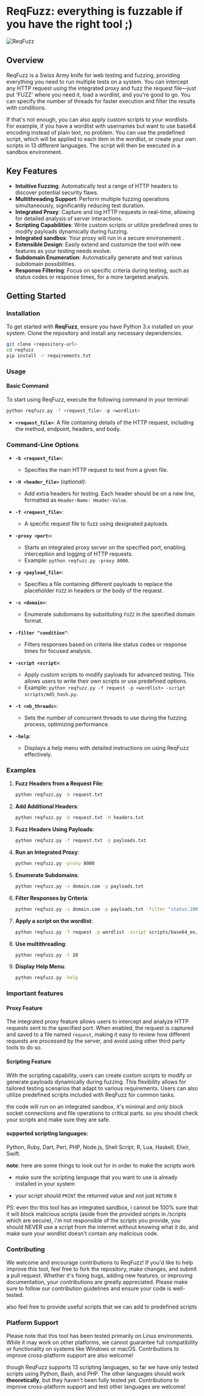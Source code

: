 # ReqFuzz: everything is fuzzable if you have the right tool ;)

![ReqFuzz](images/reqfuzz.png)

## Overview

ReqFuzz is a Swiss Army knife for web testing and fuzzing, providing everything you need to run multiple tests on a system. You can intercept any HTTP request using the integrated proxy and fuzz the request file—just put 'FUZZ' where you need it, load a wordlist, and you're good to go. You can specify the number of threads for faster execution and filter the results with conditions.

If that's not enough, you can also apply custom scripts to your wordlists. For example, if you have a wordlist with usernames but want to use base64 encoding instead of plain text, no problem. You can use the predefined script, which will be applied to each item in the wordlist, or create your own scripts in 13 different languages. The script will then be executed in a sandbox environment.



## Key Features

- **Intuitive Fuzzing**: Automatically test a range of HTTP headers to discover potential security flaws.
- **Multithreading Support**: Perform multiple fuzzing operations simultaneously, significantly reducing test duration.
- **Integrated Proxy**: Capture and log HTTP requests in real-time, allowing for detailed analysis of server interactions.
- **Scripting Capabilities**: Write custom scripts or utilize predefined ones to modify payloads dynamically during fuzzing.
- **Integrated sandbox**: Your proxy will run in a secure environement .
- **Extensible Design**: Easily extend and customize the tool with new features as your testing needs evolve.
- **Subdomain Enumeration**: Automatically generate and test various subdomain possibilities.
- **Response Filtering**: Focus on specific criteria during testing, such as status codes or response times, for a more targeted analysis.

## Getting Started

### Installation

To get started with **ReqFuzz**, ensure you have Python 3.x installed on your system. Clone the repository and install any necessary dependencies.

```bash
git clone <repository-url>
cd reqfuzz
pip install -r requirements.txt
```

### Usage

#### Basic Command

To start using ReqFuzz, execute the following command in your terminal:

```bash
python reqfuzz.py -f <request_file> -p <wordlist>
```

- **`<request_file>`**: A file containing details of the HTTP request, including the method, endpoint, headers, and body. 

### Command-Line Options

- **`-b <request_file>`**: 
  - Specifies the main HTTP request to test from a given file.
  
- **`-H <header_file>`** *(optional)*: 
  - Add extra headers for testing. Each header should be on a new line, formatted as `Header-Name: Header-Value`.

- **`-f <request_file>`**: 
  - A specific request file to fuzz using designated payloads.

- **`-proxy <port>`**: 
  - Starts an integrated proxy server on the specified port, enabling interception and logging of HTTP requests.
  - Example: `python reqfuzz.py -proxy 8000`.

- **`-p <payload_file>`**: 
  - Specifies a file containing different payloads to replace the placeholder `FUZZ` in headers or the body of the request.

- **`-s <domain>`**: 
  - Enumerate subdomains by substituting `FUZZ` in the specified domain format.

- **`-filter "condition"`**: 
  - Filters responses based on criteria like status codes or response times for focused analysis.

- **`-script <script>`**: 
  - Apply custom scripts to modify payloads for advanced testing. This allows users to write their own scripts or use predefined options.
  - Example: `python reqfuzz.py -f request -p <wordlist> -script scripts/md5_hash.py`.

- **`-t <nb_threads>`**: 
  - Sets the number of concurrent threads to use during the fuzzing process, optimizing performance.

- **`-help`**: 
  - Displays a help menu with detailed instructions on using ReqFuzz effectively.

### Examples

1. **Fuzz Headers from a Request File**:
   ```bash
   python reqfuzz.py -b request.txt
   ```

2. **Add Additional Headers**:
   ```bash
   python reqfuzz.py -b request.txt -H headers.txt
   ```

3. **Fuzz Headers Using Payloads**:
   ```bash
   python reqfuzz.py -f request.txt -p payloads.txt
   ```

4. **Run an Integrated Proxy**:
   ```bash
   python reqfuzz.py -proxy 8000
   ```

5. **Enumerate Subdomains**:
   ```bash
   python reqfuzz.py -s domain.com -p payloads.txt
   ```

6. **Filter Responses by Criteria**:
   ```bash
   python reqfuzz.py -s domain.com -p payloads.txt -filter "status:200; time:<100ms"
   ```

7. **Apply a script on the wordlist**:
   ```bash
   python reqfuzz.py -f request -p wordlist -script scripts/base64_en.py
   ```
8. **Use multithreading**:
   ```bash
   python reqfuzz.py -t 20
   ```

9. **Display Help Menu**:
   ```bash
   python reqfuzz.py -help
   ```


### Important features

#### Proxy Feature

The integrated proxy feature allows users to intercept and analyze HTTP requests sent to the specified port. When enabled, the request is captured and saved to a file named `request`, making it easy to review how different requests are processed by the server, and avoid using other third party tools to do so.


#### Scripting Feature

With the scripting capability, users can create custom scripts to modify or generate payloads dynamically during fuzzing. This flexibility allows for tailored testing scenarios that adapt to various requirements. Users can also utilize predefined scripts included with ReqFuzz for common tasks.

the code will run on an integrated sandbox, it's minimal and only block socket connections and file operations to critical parts. so you should check your scripts and make sure they are safe.

#### supported scripting languages:

Python, Ruby, Dart, Perl, PHP, Node.js, Shell Script, R, Lua, Haskell, Elixir, Swift.

**note**: here are some things to look out for in order to make the scripts work 

- make sure the scripting language that you want to use is already installed in your system

- your script should `PRINT` the returned value and not just `RETURN` it



PS: even tho this tool has an integrated sandbox, i cannot be 100% sure that it will block malicious scripts (aside from the provided scripts in /scripts which are secure), i'm not responsible of the scripts you provide, you should NEVER use a script from the internet without knowing what it do, and make sure your wordlist doesn't contain any malicious code.


 
### Contributing

We welcome and encourage contributions to ReqFuzz! If you'd like to help improve this tool, feel free to fork the repository, make changes, and submit a pull request. Whether it's fixing bugs, adding new features, or improving documentation, your contributions are greatly appreciated. Please make sure to follow our contribution guidelines and ensure your code is well-tested.

also feel free to provide useful scripts that we can add to predefined scripts

### Platform Support

Please note that this tool has been tested primarily on Linux environments. While it may work on other platforms, we cannot guarantee full compatibility or functionality on systems like Windows or macOS. Contributions to improve cross-platform support are also welcome!

though ReqFuzz supports 13 scripting languages, so far we have only tested scripts using Python, Bash, and PHP. The other languages should work **theoretically**, but they haven't been fully tested yet. Contributions to improve cross-platform support and test other languages are welcome!